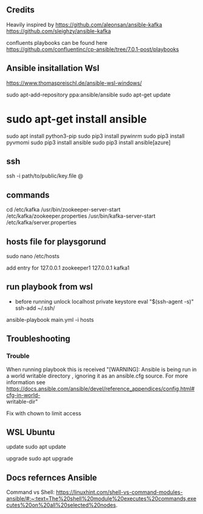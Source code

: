 

## Credits
Heavily inspired by
https://github.com/aleonsan/ansible-kafka
https://github.com/sleighzy/ansible-kafka


confluents playbooks can be found here
https://github.com/confluentinc/cp-ansible/tree/7.0.1-post/playbooks

## Ansible insitallation Wsl

https://www.thomaspreischl.de/ansible-wsl-windows/

sudo apt-add-repository ppa:ansible/ansible
 sudo apt-get update
# sudo apt-get install ansible
 sudo apt install python3-pip
 sudo pip3 install pywinrm
 sudo pip3 install pyvmomi
 sudo pip3 install ansible
 sudo pip3 install ansible[azure]


 ## ssh

 ssh -i path/to/public/key.file  <user>@<ip-address>

 ## commands

 cd /etc/kafka
 /usr/bin/zookeeper-server-start  /etc/kafka/zookeeper.properties
 /usr/bin/kafka-server-start  /etc/kafka/server.properties


 ## hosts file for playsgorund
 sudo nano /etc/hosts

add entry for
127.0.0.1 zookeeper1
127.0.0.1 kafka1


 ## run playbook from wsl

 - before running unlock localhost private keystore
eval "$(ssh-agent -s)"
ssh-add ~/.ssh/<private keystore file>

 ansible-playbook main.yml -i hosts


 ## Troubleshooting

### Trouble
 When running playbook this is received
 "[WARNING]: Ansible is being run in a world writable directory <aome path>, ignoring it as an
ansible.cfg source. For more information see https://docs.ansible.com/ansible/devel/reference_appendices/config.html#cfg-in-world-        
writable-dir"

Fix with chown to limit access


## WSL Ubuntu
update
sudo apt update


upgrade
sudo apt upgrade


## Docs refernces Ansible

Command vs Shell: https://linuxhint.com/shell-vs-command-modules-ansible/#:~:text=The%20shell%20module%20executes%20commands,executes%20on%20all%20selected%20nodes.






